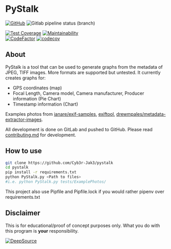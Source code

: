 # PyStalk

[![GitHub](https://img.shields.io/github/license/Cyb3r-Jak3/pystalk?style=flat)](https://github.com/Cyb3r-Jak3/PyStalk/blob/master/LICENSE) ![Gitlab pipeline status (branch)](https://img.shields.io/gitlab/pipeline/Cyb3r-Jak3/pystalk/master?label=Build&style=flat)  

[![Test Coverage](https://api.codeclimate.com/v1/badges/896b338971314c13a56e/test_coverage)](https://codeclimate.com/github/Cyb3r-Jak3/PyStalk/test_coverage) [![Maintainability](https://api.codeclimate.com/v1/badges/896b338971314c13a56e/maintainability)](https://codeclimate.com/github/Cyb3r-Jak3/PyStalk/maintainability)  
[![CodeFactor](https://www.codefactor.io/repository/github/cyb3r-jak3/pystalk/badge)](https://www.codefactor.io/repository/github/cyb3r-jak3/pystalk) [![codecov](https://codecov.io/gl/Cyb3r-Jak3/pystalk/branch/master/graph/badge.svg)](https://codecov.io/gl/Cyb3r-Jak3/pystalk)

## About

PyStalk is a tool that can be used to generate graphs from the metadata of JPEG, TIFF images. More formats are supported but untested.
It currently creates graphs for:

- GPS coordinates (map)
- Focal Length, Camera model, Camera manufacturer, Producer information (Pie Chart)
- Timestamp information (Chart)

Examples photos from [ianare/exif-samples](https://github.com/ianare/exif-samples/tree/master/jpg/gps), [exiftool](https://owl.phy.queensu.ca/~phil/exiftool/sample_images.html), [drewmpales/metadata-extractor-images](https://github.com/drewnoakes/metadata-extractor-images).

All development is done on GitLab and pushed to GitHub. Please read [contributing.md](CONTRIBUTING.md) for development.

## How to use

```bash
git clone https://github.com/Cyb3r-Jak3/pystalk
cd pystalk
pip install -r requirements.txt
python PyStalk.py <Path to files>
#i.e. python PyStalk.py tests/ExamplePhotos/
```

This project also use Pipfile and Pipfile.lock if you would rather pipenv over requirements.txt

## Disclaimer

This is for educational/proof of concept purposes only. What you do with this program is **your** responsibility.

[![DeepSource](https://static.deepsource.io/deepsource-badge-light.svg)](https://deepsource.io/gl/Cyb3r-Jak3/PyStalk/?ref=repository-badge)
